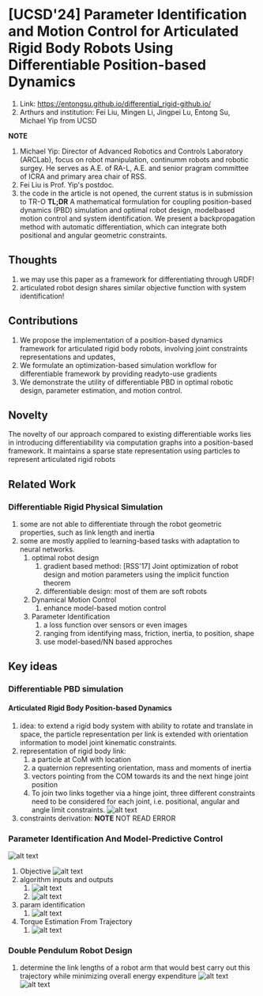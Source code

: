 # [UCSD'24] Parameter Identification and Motion Control for Articulated Rigid Body Robots Using Differentiable Position-based Dynamics
1. Link: https://entongsu.github.io/differential_rigid-github.io/
2. Arthurs and institution: Fei Liu, Mingen Li, Jingpei Lu, Entong Su, Michael Yip from UCSD

**NOTE**
1. Michael Yip: Director of Advanced Robotics and Controls Laboratory (ARCLab), focus on robot manipulation, continumm robots and robotic surgey. He serves as A.E. of RA-L, A.E. and senior pragram committee of ICRA and primary area chair of RSS.
2. Fei Liu is Prof. Yip's postdoc.
3. the code in the article is not opened, the current status is in submission to TR-O
**TL;DR**
A mathematical formulation for coupling position-based dynamics (PBD) simulation and optimal robot design, modelbased motion control and system identification. We present a backpropagation method with automatic differentiation, which can integrate both positional and angular geometric constraints.

## Thoughts
1. we may use this paper as a framework for differentiating through URDF!
2. articulated robot design shares similar objective function with system identification!

## Contributions
1. We propose the implementation of a position-based dynamics framework for articulated rigid body robots, involving joint constraints representations and updates,
2. We formulate an optimization-based simulation workflow for differentiable framework by providing readyto-use gradients
3. We demonstrate the utility of differentiable PBD in optimal robotic design, parameter estimation, and motion control.
## Novelty
The novelty of our approach compared to existing differentiable works lies in introducing differentiability via computation graphs into a position-based framework. It maintains a sparse state representation using particles to represent articulated rigid robots

## Related Work
### Differentiable Rigid Physical Simulation
1. some are not able to differentiate through the robot geometric properties, such as link length and inertia
2. some are mostly applied to learning-based tasks with adaptation to neural networks. 
   1. optimal robot design
      1. gradient based method: [RSS'17] Joint optimization of robot design and motion parameters using the implicit function theorem
      2. differentiable design: most of them are soft robots
   2. Dynamical Motion Control
      1. enhance model-based motion control
   3. Parameter Identification
      1.  a loss function over sensors or even images
      2.  ranging from identifying mass, friction, inertia, to position, shape
      3.  use model-based/NN based approches

## Key ideas
### Differentiable PBD simulation
#### Articulated Rigid Body Position-based Dynamics
1. idea: to extend a rigid body system with ability to rotate and translate in space, the particle representation per link is extended with orientation information to model joint kinematic constraints.
2. representation of rigid body link:
   1. a particle at CoM with location
   2. a quaternion representing orientation, mass and moments of inertia
   3. vectors pointing from the COM towards its and the next hinge joint position
   4. To join two links together via a hinge joint, three different constraints need to be considered for each joint, i.e. positional, angular and angle limit constraints.
![alt text](image.png)
3. constraints derivation:
**NOTE** NOT READ ERROR
### Parameter Identification And Model-Predictive Control
![alt text](image-6.png)
1. Objective
![alt text](image-1.png)
2. algorithm inputs and outputs
   1. ![alt text](image-2.png)
   2. ![alt text](image-3.png)
3. param identification
   1. ![alt text](image-4.png)
4. Torque Estimation From Trajectory
   1. ![alt text](image-5.png)
### Double Pendulum Robot Design
1. determine the link lengths of a robot arm that would best carry out this trajectory while minimizing overall energy expenditure
![alt text](image-7.png)
![alt text](image-8.png)